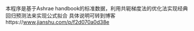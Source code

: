 本程序是基于Ashrae handbook的标准数据，利用共轭梯度法的优化法实现经典回归预测法来实现公式拟合
具体说明可转到博客https://www.jianshu.com/p/f2d070a0d38e
